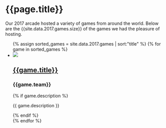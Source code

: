 # {{page.title}}

Our 2017 arcade hosted a variety of games from around the world. Below are the {{site.data.2017.games.size}} of the games we had the pleasure of hosting.

<ul class="list-unstyled">
  {% assign sorted_games = site.data.2017.games | sort:"title" %}
  {% for game in sorted_games %}
  <li class="list-data col-container">
    <div class="col-3">
      <a href="{{game.link}}" target="_blank">
        <img src="/assets/images/games/2017/{{game.image}}" class="list-data-photo">
      </a>
    </div>
    <div class="col-3-2">
      <a href="{{game.link}}" target="_blank">
        <h2 class="list-data-title">{{game.title}}</h2>
      </a>
      <h3 class="list-data-title">{{game.team}}</h3>
      {% if game.description %}
      <p class="list-data-description text-smaller">{{ game.description }}</p>
      {% endif %}
    </div>
  </li>
  {% endfor %}
</ul>
<br>